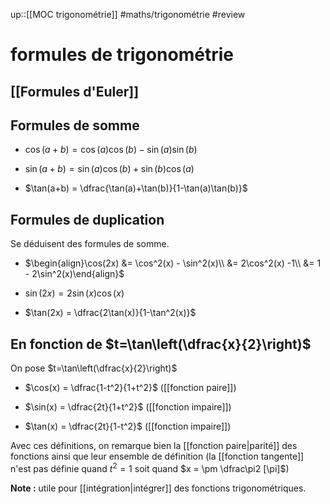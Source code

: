 up::[[MOC trigonométrie]]
#maths/trigonométrie #review 
# formules de trigonométrie

## [[Formules d'Euler]]

## Formules de somme

 - $\cos(a+b) = \cos(a)\cos(b) - \sin(a)\sin(b)$

 - $\sin(a+b) = \sin(a)\cos(b)+\sin(b)\cos(a)$

 - $\tan(a+b) = \dfrac{\tan(a)+\tan(b)}{1-\tan(a)\tan(b)}$


## Formules de duplication
Se déduisent des formules de somme.

 - $\begin{align}\cos(2x) &= \cos^2(x) - \sin^2(x)\\ &= 2\cos^2(x) -1\\ &= 1 - 2\sin^2(x)\end{align}$

 - $\sin(2x) = 2\sin(x)\cos(x)$

 - $\tan(2x) = \dfrac{2\tan(x)}{1-\tan^2(x)}$

## En fonction de $t=\tan\left(\dfrac{x}{2}\right)$
On pose $t=\tan\left(\dfrac{x}{2}\right)$
 - $\cos(x) = \dfrac{1-t^2}{1+t^2}$ ([[fonction paire]])

 - $\sin(x) = \dfrac{2t}{1+t^2}$ ([[fonction impaire]])

 - $\tan(x) = \dfrac{2t}{1-t^2}$ ([[fonction impaire]])

Avec ces définitions, on remarque bien la [[fonction paire|parité]] des fonctions ainsi que leur ensemble de définition (la [[fonction tangente]] n'est pas définie quand $t^2 = 1$ soit quand $x = \pm \dfrac\pi2 [\pi]$)

**Note :** utile pour [[intégration|intégrer]] des fonctions trigonométriques.
